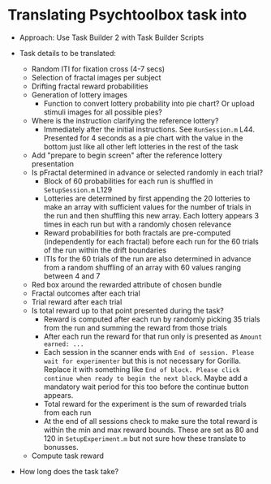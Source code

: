 # Translating Psychtoolbox task into

- Approach: Use Task Builder 2 with Task Builder Scripts  

- Task details to be translated:  
  - Random ITI for fixation cross (4-7 secs)  
  - Selection of fractal images per subject
  - Drifting fractal reward probabilities
  - Generation of lottery images
    - Function to convert lottery probability into pie chart? Or upload stimuli images for all possible pies?
  - Where is the instruction clarifying the reference lottery?
    - Immediately after the initial instructions. See `RunSession.m` L44. Presented for 4 seconds as a pie chart with the value in the bottom just like all other left lotteries in the rest of the task
  - Add "prepare to begin screen" after the reference lottery presentation
  - Is pFractal determined in advance or selected randomly in each trial?
    - Block of 60 probabilities for each run is shuffled in `SetupSession.m` L129
    - Lotteries are determined by first appending the 20 lotteries to make an array with sufficient values for the number of trials in the run and then shuffling this new array. Each lottery appears 3 times in each run but with a randomly chosen relevance
    - Reward probabilities for both fractals are pre-computed (independently for each fractal) before each run for the 60 trials of the run within the drift boundaries
    - ITIs for the 60 trials of the run are also determined in advance from a random shuffling of an array with 60 values ranging between 4 and 7
  - Red box around the rewarded attribute of chosen bundle
  - Fractal outcomes after each trial
  - Trial reward after each trial
  - Is total reward up to that point presented during the task?
    - Reward is computed after each run by randomly picking 35 trials from the run and summing the reward from those trials
    - After each run the reward for that run only is presented as `Amount earned: ...`
    - Each session in the scanner ends with `End of session. Please wait for experimenter` but this is not necessary for Gorilla. Replace it with something like `End of block. Please click continue when ready to begin the next block`. Maybe add a mandatory wait period for this too before the continue button appears.
    - Total reward for the experiment is the sum of rewarded trials from each run
    - At the end of all sessions check to make sure the total reward is within the min and max reward bounds. These are set as 80 and 120 in `SetupExperiment.m` but not sure how these translate to bonusses.
  - Compute task reward



- How long does the task take?
